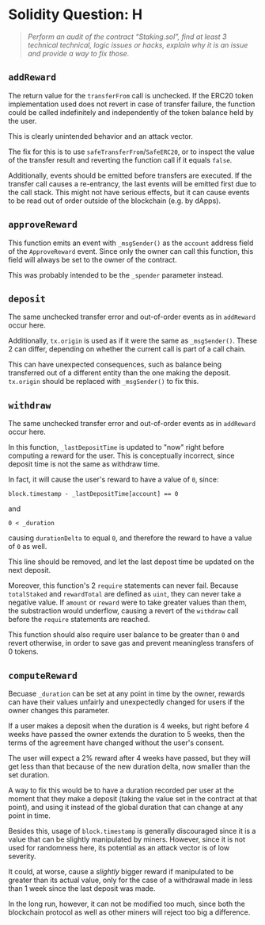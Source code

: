 # Solidity Question: H

> _Perform an audit of the contract “Staking.sol”, find at least 3 technical technical, logic issues or hacks, explain why it is an issue and provide a way to fix those._

## `addReward`

The return value for the `transferFrom` call is unchecked. If the ERC20 token implementation used does not revert in case of transfer failure, the function could be called indefinitely and independently of the token balance held by the user.

This is clearly unintended behavior and an attack vector.

The fix for this is to use `safeTransferFrom`/`SafeERC20`, or to inspect the value of the transfer result and reverting the function call if it equals `false`.

Additionally, events should be emitted before transfers are executed. If the transfer call causes a re-entrancy, the last events will be emitted first due to the call stack. This might not have serious effects, but it can cause events to be read out of order outside of the blockchain (e.g. by dApps).

## `approveReward`

This function emits an event with `_msgSender()` as the `account` address field of the `ApproveReward` event. Since only the owner can call this function, this field will always be set to the owner of the contract.

This was probably intended to be the `_spender` parameter instead.

## `deposit`

The same unchecked transfer error and out-of-order events as in `addReward` occur here.

Additionally, `tx.origin` is used as if it were the same as `_msgSender()`. These 2 can differ, depending on whether the current call is part of a call chain.

This can have unexpected consequences, such as balance being transferred out of a different entity than the one making the deposit. `tx.origin` should be replaced with `_msgSender()` to fix this.

## `withdraw`

The same unchecked transfer error and out-of-order events as in `addReward` occur here.

In this function, `_lastDepositTime` is updated to "now" right before computing a reward for the user. This is conceptually incorrect, since deposit time is not the same as withdraw time.

In fact, it will cause the user's reward to have a value of `0`, since:

```solidity
block.timestamp - _lastDepositTime[account] == 0
```

and

```solidity
0 < _duration
```

causing `durationDelta` to equal `0`, and therefore the reward to have a value of `0` as well.

This line should be removed, and let the last depost time be updated on the next deposit.

Moreover, this function's 2 `require` statements can never fail. Because `totalStaked` and `rewardTotal` are defined as `uint`, they can never take a negative value. If `amount` or `reward` were to take greater values than them, the substraction would underflow, causing a revert of the `withdraw` call before the `require` statements are reached.

This function should also require user balance to be greater than `0` and revert otherwise, in order to save gas and prevent meaningless transfers of 0 tokens.

## `computeReward`

Becuase `_duration` can be set at any point in time by the owner, rewards can have their values unfairly and unexpectedly changed for users if the owner changes this parameter.

If a user makes a deposit when the duration is 4 weeks, but right before 4 weeks have passed the owner extends the duration to 5 weeks, then the terms of the agreement have changed without the user's consent.

The user will expect a 2% reward after 4 weeks have passed, but they will get less than that because of the new duration delta, now smaller than the set duration.

A way to fix this would be to have a duration recorded per user at the moment that they make a deposit (taking the value set in the contract at that point), and using it instead of the global duration that can change at any point in time.

Besides this, usage of `block.timestamp` is generally discouraged since it is a value that can be slightly manipulated by miners. However, since it is not used for randomness here, its potential as an attack vector is of low severity.

It could, at worse, cause a _slightly_ bigger reward if manipulated to be greater than its actual value, only for the case of a withdrawal made in less than 1 week since the last deposit was made.

In the long run, however, it can not be modified too much, since both the blockchain protocol as well as other miners will reject too big a difference.
